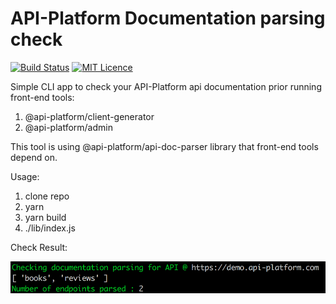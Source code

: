 # API-Platform Documentation parsing check

[![Build Status](https://travis-ci.org/mysiar/api-platform-doc-parsing-check.svg?branch=master)](https://travis-ci.org/mysiar/api-platform-doc-parsing-check)
[![MIT Licence](https://badges.frapsoft.com/os/mit/mit.svg?v=103)](https://opensource.org/licenses/mit-license.php)


Simple CLI app to check your API-Platform api documentation prior running front-end tools:
1. @api-platform/client-generator
2. @api-platform/admin

This tool is using @api-platform/api-doc-parser library that front-end tools depend on.

Usage:
1. clone repo
2. yarn
3. yarn build
4. ./lib/index.js

Check Result:

![paraing](screen.png)
